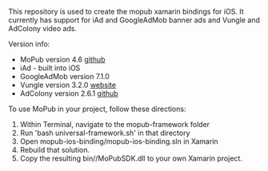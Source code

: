 This repository is used to create the mopub xamarin bindings for iOS. It currently has support for iAd and GoogleAdMob banner ads and Vungle and AdColony video ads.

Version info:
* MoPub version 4.6 [github](https://github.com/mopub/mopub-ios-sdk)
* iAd - built into iOS
* GoogleAdMob version 7.1.0
* Vungle version 3.2.0 [website](https://v.vungle.com/sdk)
* AdColony version 2.6.1 [github](https://github.com/AdColony/AdColony-iOS-SDK)

To use MoPub in your project, follow these directions:

1. Within Terminal, navigate to the mopub-framework folder
2. Run 'bash universal-framework.sh' in that directory
3. Open mopub-ios-binding/mopub-ios-binding.sln in Xamarin
4. Rebuild that solution.
5. Copy the resulting bin/<BuildType>/MoPubSDK.dll to your own Xamarin project.